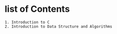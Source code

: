 # list of Contents

    1. Introduction to C  
    2. Introduction to Data Structure and Algorithms

